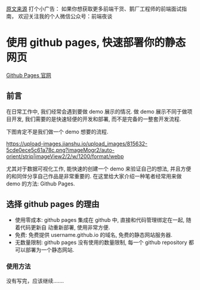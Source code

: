 
[原文来源](https://www.jianshu.com/p/3b584810dc25)
打个小广告：
如果你想获取更多前端干货、鹅厂工程师的前端面试指南，
欢迎关注我的个人微信公众号：前端夜谈

# 使用 github pages, 快速部署你的静态网页

[Github Pages 官网](https://links.jianshu.com/go?to=https%3A%2F%2Fpages.github.com%2F)

## 前言

在日常工作中, 我们经常会遇到要做 demo 展示的情况. 做 demo 展示不同于做项目开发, 我们需要的是快速轻便的开发和部署, 而不是完备的一整套开发流程.

下图肯定不是我们做一个 demo 想要的流程.

https://upload-images.jianshu.io/upload_images/815632-5cde0ece5c61a78c.png?imageMogr2/auto-orient/strip|imageView2/2/w/1200/format/webp

尤其对于数据可视化工作, 能快速的创建一个 demo 来验证自己的想法, 并且方便的和同伴分享自己作品是非常重要的.
在这里给大家介绍一种笔者经常用来做 demo 的方法: Github Pages.

## 选择 github pages 的理由

- 使用零成本: github pages 集成在 github 中, 直接和代码管理绑定在一起, 随着代码更新自 动重新部署, 使用非常方便.
- 免费: 免费提供 username.github.io 的域名, 免费的静态网站服务器.
- 无数量限制: github pages 没有使用的数量限制, 每一个 github repository 都可以部署为一个静态网站.

### 使用方法

没有写完，应该继续.......


